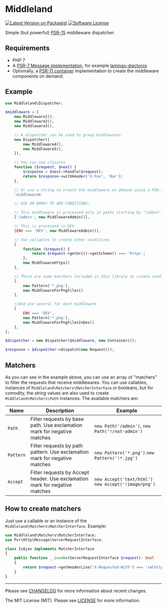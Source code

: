 # Middleland

[![Latest Version on Packagist][ico-version]][link-packagist]
[![Software License][ico-license]](LICENSE)

Simple (but powerful)
[PSR-15](https://github.com/php-fig/fig-standards/blob/master/accepted/PSR-15-request-handlers.md)
middleware dispatcher:

## Requirements

- PHP 7
- A [PSR-7 Message implementation](http://www.php-fig.org/psr/psr-7/), for
  example [laminas-diactoros](https://github.com/laminas/laminas-diactoros)
- Optionally, a [PSR-11 container](https://github.com/php-fig/container)
  implementation to create the middleware components on demand.

## Example

```php
use Middleland\Dispatcher;

$middleware = [
    new Middleware1(),
    new Middleware2(),
    new Middleware3(),

    // A dispatcher can be used to group middlewares
    new Dispatcher([
        new Middleware4(),
        new Middleware5(),
    ]),

    // You can use closures
    function ($request, $next) {
        $response = $next->handle($request);
        return $response->withHeader('X-Foo', 'Bar');
    },

    // Or use a string to create the middleware on demand using a PSR-11 container
    'middleware6'

    // USE AN ARRAY TO ADD CONDITIONS:

    // This middleware is processed only in paths starting by "/admin"
    ['/admin', new MiddlewareAdmin()],

    // This is processed in DEV
    [ENV === 'DEV', new MiddlewareAdmin()],

    // Use callables to create other conditions
    [
        function ($request) {
            return $request->getUri()->getScheme() === 'https';
        },
        new MiddlewareHttps()
    ],

    // There are some matchers included in this library to create conditions
    [
        new Pattern('*.png'),
        new MiddlewareForPngFiles()
    ],

    //And use several for each middleware
    [
        ENV === 'DEV',
        new Pattern('*.png'),
        new MiddlewareForPngFilesInDev()
    ],
];

$dispatcher = new Dispatcher($middleware, new Container());

$response = $dispatcher->dispatch(new Request());
```

## Matchers

As you can see in the example above, you can use an array of "matchers" to
filter the requests that receive middlewares. You can use callables, instances
of `Middleland\Matchers\MatcherInterface` or booleans, but for comodity, the
string values are also used to create `Middleland\Matchers\Path` instances. The
available matchers are:

| Name      | Description                                                                 | Example                                              |
| --------- | --------------------------------------------------------------------------- | ---------------------------------------------------- |
| `Path`    | Filter requests by base path. Use exclamation mark for negative matches     | `new Path('/admin')`, `new Path('!/not-admin')`      |
| `Pattern` | Filter requests by path pattern. Use exclamation mark for negative matches  | `new Pattern('*.png')` `new Pattern('!*.jpg')`       |
| `Accept`  | Filter requests by Accept header. Use exclamation mark for negative matches | `new Accept('text/html')` `new Accept('!image/png')` |

## How to create matchers

Just use a callable or an instance of the
`Middleland\Matchers\MatcherInterface`. Example:

```php
use Middleland\Matchers\MatcherInterface;
use Psr\Http\Message\ServerRequestInterface;

class IsAjax implements MatcherInterface
{
    public function __invoke(ServerRequestInterface $request): bool
    {
    	return $request->getHeaderLine('X-Requested-With') === 'xmlhttprequest';
	}
}
```

---

Please see [CHANGELOG](CHANGELOG.md) for more information about recent changes.

The MIT License (MIT). Please see [LICENSE](LICENSE) for more information.

[ico-version]: https://img.shields.io/packagist/v/oscarotero/middleland.svg?style=flat-square
[ico-license]: https://img.shields.io/badge/license-MIT-brightgreen.svg?style=flat-square
[link-packagist]: https://packagist.org/packages/oscarotero/middleland
